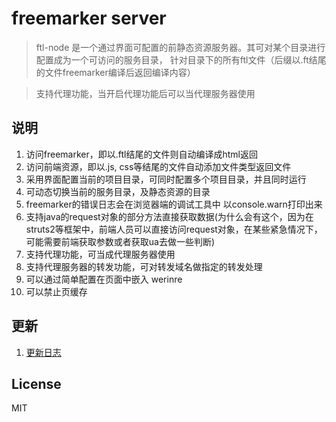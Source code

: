 freemarker server
========================

> ftl-node 是一个通过界面可配置的前静态资源服务器。其可对某个目录进行配置成为一个可访问的服务目录，
> 针对目录下的所有ftl文件（后缀以.ft结尾的文件freemarker编译后返回编译内容）

>  支持代理功能，当开启代理功能后可以当代理服务器使用

## 说明
1. 访问freemarker，即以.ftl结尾的文件则自动编译成html返回
2. 访问前端资源，即以.js, css等结尾的文件自动添加文件类型返回文件
3. 采用界面配置当前的项目目录，可同时配置多个项目目录，并且同时运行
4. 可动态切换当前的服务目录，及静态资源的目录
5. freemarker的错误日志会在浏览器端的调试工具中 以console.warn打印出来
6. 支持java的request对象的部分方法直接获取数据(为什么会有这个，因为在struts2等框架中，前端人员可以直接访问request对象，在某些紧急情况下，可能需要前端获取参数或者获取ua去做一些判断)
7. 支持代理功能，可当成代理服务器使用
8. 支持代理服务器的转发功能，可对转发域名做指定的转发处理
9. 可以通过简单配置在页面中嵌入 werinre
10. 可以禁止页缓存

## 更新
1. [更新日志](docs/updateInfo.md)

## License
MIT
